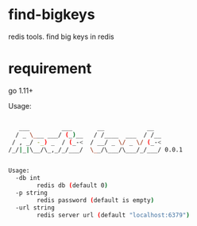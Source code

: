 # find-bigkeys
redis tools. find big keys in redis

# requirement

go 1.11+

Usage:
```bash

   ___         ___       __            __
  / _ \___ ___/ (_)__   / /____  ___  / /__
 / , _/ -_) _  / (_-<  / __/ _ \/ _ \/ (_-<
/_/|_|\__/\_,_/_/___/  \__/\___/\___/_/___/ 0.0.1


Usage:
  -db int
        redis db (default 0)
  -p string
        redis password (default is empty)
  -url string
        redis server url (default "localhost:6379")
```